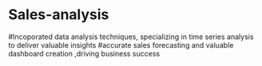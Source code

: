 # Sales-analysis
#Incoporated data analysis techniques, specializing in time series analysis to deliver valuable insights
#accurate sales forecasting and valuable dashboard creation ,driving business success
